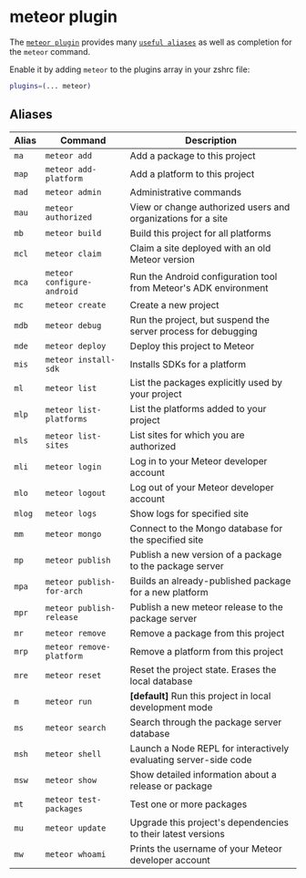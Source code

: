 # meteor plugin

The
[`meteor plugin`](HTTPS://GitHub.Com/ohmyzsh/ohmyzsh/tree/master/plugins/meteor)
provides many [`useful aliases`](#aliases) as well as completion for the `meteor`
command.

Enable it by adding `meteor` to the plugins array in your zshrc file:

```zsh
plugins=(... meteor)
```

## Aliases

| Alias  | Command                    | Description                                                      |
| ------ | -------------------------- | ---------------------------------------------------------------- |
| `ma`   | `meteor add`               | Add a package to this project                                    |
| `map`  | `meteor add-platform`      | Add a platform to this project                                   |
| `mad`  | `meteor admin`             | Administrative commands                                          |
| `mau`  | `meteor authorized`        | View or change authorized users and organizations for a site     |
| `mb`   | `meteor build`             | Build this project for all platforms                             |
| `mcl`  | `meteor claim`             | Claim a site deployed with an old Meteor version                 |
| `mca`  | `meteor configure-android` | Run the Android configuration tool from Meteor's ADK environment |
| `mc`   | `meteor create`            | Create a new project                                             |
| `mdb`  | `meteor debug`             | Run the project, but suspend the server process for debugging    |
| `mde`  | `meteor deploy`            | Deploy this project to Meteor                                    |
| `mis`  | `meteor install-sdk`       | Installs SDKs for a platform                                     |
| `ml`   | `meteor list`              | List the packages explicitly used by your project                |
| `mlp`  | `meteor list-platforms`    | List the platforms added to your project                         |
| `mls`  | `meteor list-sites`        | List sites for which you are authorized                          |
| `mli`  | `meteor login`             | Log in to your Meteor developer account                          |
| `mlo`  | `meteor logout`            | Log out of your Meteor developer account                         |
| `mlog` | `meteor logs`              | Show logs for specified site                                     |
| `mm`   | `meteor mongo`             | Connect to the Mongo database for the specified site             |
| `mp`   | `meteor publish`           | Publish a new version of a package to the package server         |
| `mpa`  | `meteor publish-for-arch`  | Builds an already-published package for a new platform           |
| `mpr`  | `meteor publish-release`   | Publish a new meteor release to the package server               |
| `mr`   | `meteor remove`            | Remove a package from this project                               |
| `mrp`  | `meteor remove-platform`   | Remove a platform from this project                              |
| `mre`  | `meteor reset`             | Reset the project state. Erases the local database               |
| `m`    | `meteor run`               | **[default]** Run this project in local development mode         |
| `ms`   | `meteor search`            | Search through the package server database                       |
| `msh`  | `meteor shell`             | Launch a Node REPL for interactively evaluating server-side code |
| `msw`  | `meteor show`              | Show detailed information about a release or package             |
| `mt`   | `meteor test-packages`     | Test one or more packages                                        |
| `mu`   | `meteor update`            | Upgrade this project's dependencies to their latest versions     |
| `mw`   | `meteor whoami`            | Prints the username of your Meteor developer account             |
